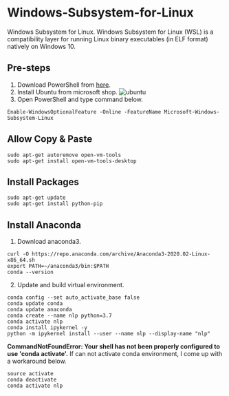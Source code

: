 # Windows-Subsystem-for-Linux
Windows Subsystem for Linux. Windows Subsystem for Linux (WSL) is a compatibility layer for running Linux binary executables (in ELF format) natively on Windows 10.

## Pre-steps
1. Download PowerShell from [here](https://github.com/PowerShell/PowerShell/releases).
2. Install Ubuntu from microsoft shop.
![ubuntu](https://img1.xenby.com/226/61ed3ff9.jpg)
3. Open PowerShell and type command below.
```console
Enable-WindowsOptionalFeature -Online -FeatureName Microsoft-Windows-Subsystem-Linux
```
## Allow Copy & Paste
```console
sudo apt-get autoremove open-vm-tools
sudo apt-get install open-vm-tools-desktop
```

## Install Packages
```console
sudo apt-get update
sudo apt-get install python-pip
```

## Install Anaconda
1. Download anaconda3.
```console
curl -O https://repo.anaconda.com/archive/Anaconda3-2020.02-Linux-x86_64.sh
export PATH=~/anaconda3/bin:$PATH
conda --version
```
2. Update and build virtual environment.
```console
conda config --set auto_activate_base false
conda update conda
conda update anaconda
conda create --name nlp python=3.7
conda activate nlp
conda install ipykernel -y
python -m ipykernel install --user --name nlp --display-name "nlp"
```

**CommandNotFoundError: Your shell has not been properly configured to use 'conda activate'.**
If can not activate conda environment, I come up with a workaround below.
```console
source activate
conda deactivate
conda activate nlp
```
